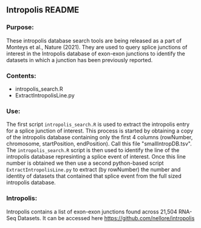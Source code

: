 ## Intropolis README

### Purpose:

These intropolis database search tools are being released as a part of Monteys et al., Nature (2021). They are used to query splice junctions of interest in the Intropolis database of exon-exon junctions to identify the datasets in which a junction has been previously reported.

### Contents:

- intropolis_search.R
- ExtractIntropolisLine.py

### Use:

The first script `intropolis_search.R` is used to extract the intropolis entry for a splice junction of interest. This process is started by obtaining a copy of the intropolis database containing only the first 4 columns (rowNumber, chromosome, startPosition, endPosition).  Call this file "smallIntropDB.tsv".  The `intropolis_search.R` script is then used to identify the line of the intropolis database represinting a splice event of interest.  Once this line number is obtained we then use a second python-based script `ExtractIntropolisLine.py` to extract (by rowNumber) the number and identity of datasets that contained that splice event from the full sized intropolis database.

### Intropolis:

Intropolis contains a list of exon-exon junctions found across 21,504 RNA-Seq Datasets. It can be accessed here https://github.com/nellore/intropolis
